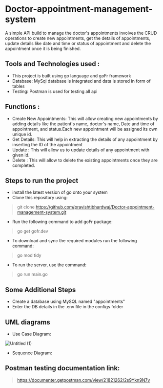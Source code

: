 # Doctor-appointment-management-system
A simple API build to manage the doctor's appointments involves the CRUD operations to create new appointments, get the details of appointments, update details like date and time or status of appointment and delete the appointment once it is being finished.

## Tools and Technologies used :
* This project is built using go language and goFr framework
* Database: MySql database is integrated and data is stored in form of tables
* Testing: Postman is used for testing all api

## Functions :
* Create New Appointments: This will allow creating new appointments by adding details like the patient's name, doctor's name, Date and time of appointment, and status.Each new appointment will be assigned its own unique id.
* Get Details: This will help in extracting the details of any appointment by inserting the ID of the appointment
* Update : This will allow us to update details of any appointment with given id.
* Delete : This will allow to delete the existing appointments once they are completed.

## Steps to run the project
* install the latest version of go onto your system
* Clone this repository using:
> git clone https://github.com/pravishtibhardwaj/Doctor-appointment-management-system.git
* Run the following command to add goFr package:
> go get gofr.dev
* To download and sync the required modules run the following command:
> go mod tidy
* To run the server, use the command:
> go run main.go

## Some Additional Steps
* Create a database using MySQL named "appointments"
* Enter the DB details in the .env file in the configs folder

## UML diagrams
* Use Case Diagram:
  
![Untitled (1)](https://github.com/pravishtibhardwaj/Doctor-appointment-management-system/assets/76443753/38626184-f8a6-443f-8312-b3ccc1c05e2d)

* Sequence Diagram: 

## Postman testing documentation link: 
> https://documenter.getpostman.com/view/21821262/2s9Ykn9N7v





